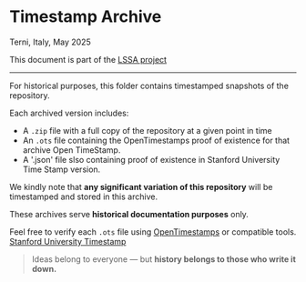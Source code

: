 # Timestamp Archive

Terni, Italy, May 2025

This document is part of the [LSSA project](https://github.com/iz0eyj/LSSA)

---

For historical purposes, this folder contains timestamped snapshots of the repository.

Each archived version includes:
- A `.zip` file with a full copy of the repository at a given point in time
- An `.ots` file containing the OpenTimestamps proof of existence for that archive Open TimeStamp.
- A '.json' file slso containing proof of existence in Stanford University Time Stamp version.

We kindly note that **any significant variation of this repository** will be timestamped and stored in this archive.

These archives serve **historical documentation purposes** only.

Feel free to verify each `.ots` file using [OpenTimestamps](https://opentimestamps.org) or compatible tools.
[Stanford University Timestamp](https://timestamp.stanford.edu/)

> Ideas belong to everyone — but **history belongs to those who write it down.**
